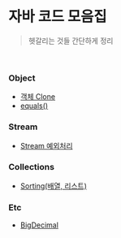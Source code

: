 # 자바 코드 모음집

> 헷갈리는 것들 간단하게 정리

&nbsp;

### Object
- [객체 Clone](./object/객체%20clone.md)
- [equals()](./object/equals().md)

### Stream
- [Stream 예외처리](./stream/Stream%20예외처리.md)

### Collections
- [Sorting(배열, 리스트)](./collections/Sorting(배열,%20리스트).md)

### Etc
- [BigDecimal](./etc/BigDecimal.md)